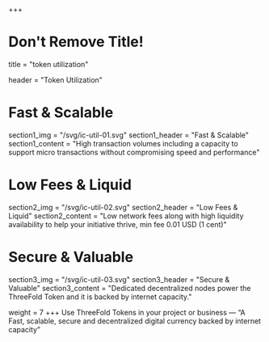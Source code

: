 +++
# Don't Remove Title!
title = "token utilization"

header = "Token Utilization"

# Fast & Scalable
section1_img = "/svg/ic-util-01.svg"
section1_header = "Fast & Scalable"
section1_content = "High transaction volumes including a capacity to support micro transactions without compromising speed and performance"

# Low Fees & Liquid
section2_img = "/svg/ic-util-02.svg"
section2_header = "Low Fees & Liquid"
section2_content = "Low network fees along with high liquidity availability to help your initiative thrive, min fee 0.01 USD (1 cent)"

# Secure & Valuable
section3_img = "/svg/ic-util-03.svg"
section3_header = "Secure & Valuable"
section3_content = "Dedicated decentralized nodes power the ThreeFold Token and it is backed by internet capacity."

weight = 7
+++
Use ThreeFold Tokens in your project or business — “A Fast, scalable, secure and decentralized digital currency backed by internet capacity”

